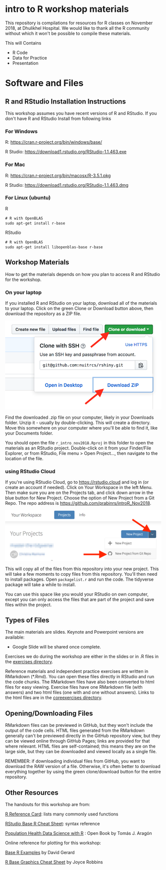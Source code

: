 # intro to R workshop materials
This repository is compilations for resources for R classes on November 2018, at Dhulikhel Hospital. We would like to thank all the R community without which it won't be possible to compile these materials. 

This will Contains 
- R Code 
- Data for Practice 
- Presentation

# Software and Files

## R and RStudio Installation Instructions

This workshop assumes you have recent versions of R and RStudio. If you don't have R and RStudio Install from following links 

### For Windows 
R: https://cran.r-project.org/bin/windows/base/ 

R Studio: https://download1.rstudio.org/RStudio-1.1.463.exe

### For Mac
R: https://cran.r-project.org/bin/macosx/R-3.5.1.pkg

R Studio: https://download1.rstudio.org/RStudio-1.1.463.dmg

### For Linux (ubuntu)
R 
```ubuntu
# R with OpenBLAS
sudo apt-get install r-base
```
RStudio 

```ubuntu
# R with OpenBLAS
sudo apt-get install libopenblas-base r-base
```

## Workshop Materials

How to get the materials depends on how you plan to access R and RStudio for the workshop.

### On your laptop 

If you installed R and RStudio on your laptop, download all of the materials to your laptop.  Click on the green Clone or Download button above, then download the repository as a ZIP file.  

![github download](images/githubdownload.png)

Find the downloaded .zip file on your computer, likely in your Downloads folder.  Unzip it - usually by double-clicking.  This will create a directory.  Move this somewhere on your computer where you'll be able to find it, like your Documents folder.  

You should open the file `r_intro_nov2018.Rproj` in this folder to open the materials as an RStudio project.  Double-click on it from your Finder/File Explorer, or from RStudio, File menu > Open Project..., then navigate to the location of the file.

### using RStudio Cloud

If you're using RStudio Cloud, go to https://rstudio.cloud and log in (or create an account if needed).  Click on Your Workspace in the left Menu.  Then make sure you are on the Projects tab, and click down arrow in the blue button for New Project.  Choose the option of New Project from a Git Repo.  The repo address is https://github.com/prabinrs/introR_Nov2018.  

![rstudio cloud new project](images/rstudiocloud.png)

This will copy all of the files from this repository into your new project.  This will take a few moments to copy files from this repository.  You'll then need to install packages.  Open `packagelist.r` and run the code.  The tidyverse package will take a while to install.  

You can use this space like you would your RStudio on own computer, except you can only access the files that are part of the project and save files within the project.

## Types of Files

The main materials are slides.  Keynote and Powerpoint versions are available:

* Google Slide will be shared once complete. 

Exercises we do during the workshop are either in the slides or in .R files in the [exercises directory](/exercises).

Reference materials and independent practice exercises are written in RMarkdown (*.Rmd).  You can open these files directly in RStudio and run the code chunks.  The RMarkdown files have also been converted to html files for easy viewing.  Exercise files have one RMarkdown file (with answers) and two html files (one with and one without answers).  Links to the html files are in the [coreexercises directory](/coreexercises).

## Opening/Downloading Files

RMarkdown files can be previewed in GitHub, but they won't include the output of the code cells.  HTML files generated from the RMarkdown generally can't be previewed directly in the GitHub repository view, but they can be viewed online through GitHub Pages; links are provided for that where relevant.  HTML files are self-contained; this means they are on the large side, but they can be downloaded and viewed locally as a single file.

REMEMBER: if downloading individual files from GitHub, you want to download the RAW version of a file.  Otherwise, it's often better to download everything together by using the green clone/download button for the entire repository.

## Other Resources


The handouts for this workshop are from:

[R Reference Card](https://cran.r-project.org/doc/contrib/Baggott-refcard-v2.pdf): lists many commonly used functions

[RStudio Base R Cheat Sheet](https://www.rstudio.com/wp-content/uploads/2016/05/base-r.pdf): syntax reference

[Population Health Data Science with R](https://bookdown.org/medepi/phds/) : Open Book by Tomás J. Aragón

Online reference for plotting for this workshop:

[Base R Examples](https://dcgerard.github.io/stat234/base_r_cheatsheet.html) by David Gerard

[R Base Graphics Cheat Sheet](http://publish.illinois.edu/johnrgallagher/files/2015/10/BaseGraphicsCheatsheet.pdf) by Joyce Robbins

